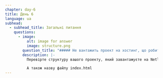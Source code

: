 ```yaml
---
chapter: day-6
title: День 6
language: ua
subhead:
  - subhead_title: Загальні питання
    questions:
      - image:
          alt: image for answer
          image: structure.png
        question_title: "##### Не вантажить проект на хостинг, що робити?"
        description: |-
          Перевірте структуру вашого проекту, який завантажуєте на Netlify.

          А також назву файлу index.html
---
```

